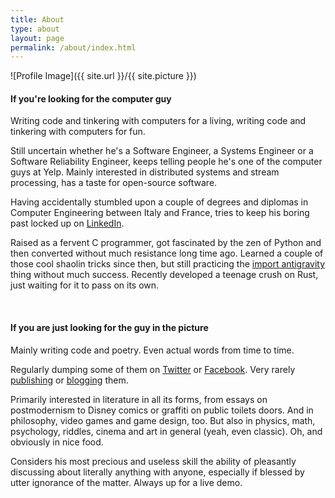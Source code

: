 ```yaml
---
title: About
type: about
layout: page
permalink: /about/index.html
---
```

![Profile Image]({{ site.url }}/{{ site.picture }})

#### If you're looking for the computer guy
Writing code and tinkering with computers for a living, writing code and tinkering with computers for fun.

Still uncertain whether he's a Software Engineer, a Systems Engineer or a Software Reliability Engineer, keeps telling people he's one of the computer guys at Yelp. Mainly interested in distributed systems and stream processing, has a taste for open-source software.

Having accidentally stumbled upon a couple of degrees and diplomas in Computer Engineering between Italy and France, tries to keep his boring past locked up on [LinkedIn](http://linkedin.com/in/antonioverardi).

Raised as a fervent C programmer, got fascinated by the zen of Python and then converted without much resistance long time ago. Learned a couple of those cool shaolin tricks since then, but still practicing the [import antigravity](https://xkcd.com/353/) thing without much success. Recently developed a teenage crush on Rust, just waiting for it to pass on its own.

<br>

#### If you are just looking for the guy in the picture
Mainly writing code and poetry. Even actual words from time to time.

Regularly dumping some of them on [Twitter](https://twitter.com/porosVII) or [Facebook](http://facebook.com/antonio.uccio.verardi). Very rarely [publishing](http://poros.github.io/works/) or [blogging](http://poros.github.io/pseudoblog/) them.

Primarily interested in literature in all its forms, from essays on postmodernism to Disney comics or graffiti on public toilets doors. And in philosophy, video games and game design, too. But also in physics, math, psychology, riddles, cinema and art in general (yeah, even classic). Oh, and obviously in nice food.

Considers his most precious and useless skill the ability of pleasantly discussing about literally anything with anyone, especially if blessed by utter ignorance of the matter. Always up for a live demo.

